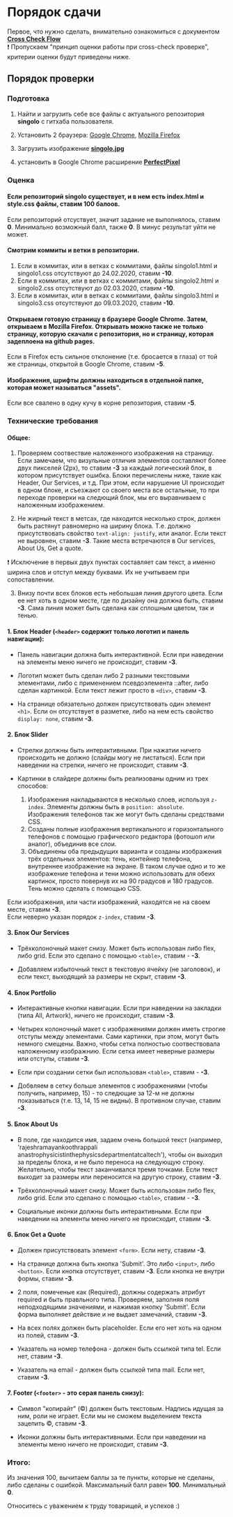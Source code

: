 # Порядок сдачи

Первое, что нужно сделать, внимательно ознакомиться с документом [**Cross Check Flow**](https://docs.rs.school/#/cross-check-flow)  
❗ Пропускаем "принцип оценки работы при cross-check проверке", критерии оценки будут приведены ниже.

## Порядок проверки

### Подготовка

1. Найти и загрузить себе все файлы с актуального репозитория **singolo** с гитхаба пользователя.

2. Установить 2 браузера: [Google Chrome](https://www.google.com/chrome/?brand=CHBD&gclid=CjwKCAiA44LzBRB-EiwA-jJipLTNc8dHUlBxYSGG-TfLh7krKpS9gqe9kVAA0hV4pDFKdON4WcljshoC-48QAvD_BwE&gclsrc=aw.ds), [Mozilla Firefox](https://www.mozilla.org/en-US/firefox/new/)

3. Загрузить изображение [**singolo.jpg**](https://github.com/rolling-scopes-school/tasks/blob/master/tasks/markups/level-2/singolo/singolo.jpg)

4. установить в Google Chrome расширение [**PerfectPixel**](https://chrome.google.com/webstore/detail/perfectpixel-by-welldonec/dkaagdgjmgdmbnecmcefdhjekcoceebi)

### Оценка

#### Если репозиторий singolo существует, и в нем есть index.html и style.css файлы, ставим **100** балоов. 

Если репозиторий отсуствует, значит задание не выполнялось, ставим **0**. Минимально возможный балл, также **0**. В минус результат уйти не может.

#### Смотрим коммиты и ветки в репозитории.

1. Если в коммитах, или в ветках с коммитами, файлы singolo1.html и singolo1.сss отсутствуют до 24.02.2020, ставим **-10**.  
2. Если в коммитах, или в ветках с коммитами, файлы singolo2.html и singolo2.сss отсутствуют до 02.03.2020, ставим **-10**.  
3. Если в коммитах, или в ветках с коммитами, файлы singolo3.html и singolo3.сss отсутствуют до 09.03.2020, ставим **-10**.  

#### Открываем готовую страницу в браузере Google Chrome. Затем, открываем в Mozilla Firefox. Открывать можно также не только страницу, которую скачали с репозитория, но и страницу, которая задеплоена на github pages.

Если в Firefox есть сильное отклонение (т.е. бросается в глаза) от той же страницы, открытой в Google Chrome, ставим **-5**.

#### Изображения, шрифты должны находиться в отдельной папке, которая может называться "assets".

Если все свалено в одну кучу в корне репозитория, ставим **-5**.

### Технические требования  

#### Общее:

1. Проверяем соотвествие наложенного изображения на страницу. Если замечаем, что визульные отличия элементов составляют более двух пикселей (2px), то ставим **-3** за каждый логический блок, в котором присутствует ошибка. Блоки перечислены ниже, такие как Header, Our Services, и т.д. При этом, если нарушение UI происходит в одном блоке, и съезжают со своего места все остальные, то при переходе проверки на следющий блок, мы его выравниваем с наложенным изображением.  

2. Не жирный текст в метсах, где находится несколько строк, должен быть растянут равномерно на ширину блока. Т.е. должно присутствовать свойство `text-align: justify`, или аналог. Если текст не выровнен, ставим **-3**. Такие места встречаются в Our services, About Us, Get a quote.  

❗ Исключение в первых двух пунктах составляет сам текст, а именно ширина слов и отступ между буквами. Их не учитываем при сопоставлении.

3. Внизу почти всех блоков есть небольшая линия другого цвета. Если ее нет хоть в одном месте, где по дизайну она должна быть, ставим **-3**. Сама линия может быть сделана как сплошным цветом, так и тенью.

#### 1. Блок **Header** (`<header>` содержит только логотип и панель навигации):  

- Панель навигации должна быть интерактивной. Если при наведении на элементы меню ничего не происходит, ставим **-3**.  

- Логотип может быть сделан либо 2 разными текстовыми элементами, либо с применением псевдоэлемента ::after, либо сделан картинкой. Если текст лежит просто в `<div>`, ставим **-3**.  

- На странице обязательно должен присутствовать один элемент `<h1>`. Если он отсутствует в разметке, либо на нем есть свойство `display: none`, ставим **-3**.  

#### 2. Блок **Slider**  

- Стрелки должны быть интерактивными. При нажатии ничего происходить не должно (слайды могу не листаться). Если при наведении на стрелки, ничего не происходит, ставим **-3**.  

- Картинки в слайдере должны быть реализованы одним из трех способов:
  1. Изображения накладываются в несколько слоев, используя `z-index`. Элементы должны быть в `position: absolute`. Изображения телефонов так же могут быть сделаны средствами CSS.
  2. Созданы полные изображения вертикального и горизонтального телефонов с помощью графического редактора (фотошоп или аналог), объединив все слои.
  3. Объединены оба предыдущих варианта и созданы изображения трёх отдельных элементов: тень, контейнер телефона, внутреннее изображение на экране. В таком случае одно и то же изображение телефона и тени можно использовать для обеих картинок, просто повернув их на 90 градусов и 180 градусов. Тень можно сделать с помощью CSS.  
  
Если изображения, или части изображений, находятся не на своем месте, ставим **-3**.  
Если неверно указан порядок `z-index`, ставим **-3**.

#### 3. Блок **Our Services**  

- Трёхколоночный макет снизу. Может быть использован либо flex, либо grid. Если это сделано с помощью `<table>`, ставим - **-3**.  

- Добавляем избыточный текст в текстовую ячейку (не заголовок), и если текст, выходящий за размеры не скрыт, ставим **-3**.  

#### 4. Блок **Portfolio**  

- Интерактивные кнопки навигации. Если при наведении на закладки (типа All, Artwork), ничего не происходит, ставим **-3**.  

- Четырех колоночный макет с изображениями должен иметь строгие отступы между элементами. Сами картинки, при этом, могут быть немного смещены. Важно, чтобы сетка полностью соотвествовала наложенному изображнию. Если сетка имеет неверные размеры или отступы, ставим **-3**.  

- Если при создании сетки был использован `<table>`, ставим - **-3**.  

- Добвляем в сетку больше элементов с изображениями (чтобы получить, например, 15) - то следющие за 12-м не должны показываться (т.е. 13, 14, 15 не видны). В противном случае, ставим **-3**.  

#### 5. Блок **About Us**  

- В поле, где находится имя, задаем очень большой текст (например, 'rajeshramayankoothrappali anastrophysicistinthephysicsdepartmentatcaltech'), чтобы он выходил за пределы блока, и не было переноса на следующую строку. Желательно, чтобы текст заканчивался тремя точками. Если текст выходит за размеры или переносится на другую строку, ставим **-3**.  

- Трёхколоночный макет снизу. Может быть использован либо flex, либо grid. Если это сделано с помощью `<table>`, ставим - **-3**.

- Социальные иконки должны быть интерактивными. Если при наведении на элементы меню ничего не происходит, ставим **-3**.  

#### 6. Блок **Get a Quote**  

- Должен присутствовать элемент `<form>`. Если нету, ставим **-3**.  

- На странице должна быть кнопка 'Submit'. Это либо `<input>`, либо `<button>`. Если кнопка отсутствует, ставим **-3**. Если кнопка не внутри формы, ставим **-3**.  

- 2 поля, помеченые как (Required), должны содержать атрибут required и быть правльного типа. Проверяем, заполняя поля неподходящими значениями, и нажимая кнопку 'Submit'. Если форма выполняет действие и не выдает замечаний, ставим **-3**.  

- На всех полях должен быть placeholder. Если его нет хоть на одном из полей, ставим **-3**.  

- Указатель на номер телефона - должен быть ссылкой типа tel. Если нет, ставим **-3**.  

- Указатель на email - должен быть ссылкой типа mail. Если нет, ставим **-3**.  

#### 7. **Footer** (`<footer>` - это серая панель снизу):

- Символ "копирайт" (©) должен быть текстовым. Надпись идущая за ним, роли не играет. Если мы не сможем выделением текста зацепить ©, ставим **-3**.  

- Иконки должны быть интерактивными. Если при наведении на элементы меню ничего не происходит, ставим **-3**.  

### Итого:

Из значения 100, вычитаем баллы за те пункты, которые не сделаны, либо сделаны с ошибкой. Максимальный балл равен **100**. Минимальный **0**.

Относитесь с уважением к труду товарищей, и успехов :)